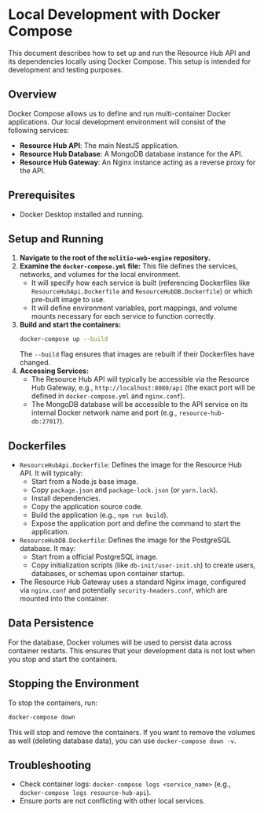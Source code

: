 # Local Development with Docker Compose

This document describes how to set up and run the Resource Hub API and its dependencies locally using Docker Compose. This setup is intended for development and testing purposes.

## Overview

Docker Compose allows us to define and run multi-container Docker applications. Our local development environment will consist of the following services:

- **Resource Hub API**: The main NestJS application.
- **Resource Hub Database**: A MongoDB database instance for the API.
- **Resource Hub Gateway**: An Nginx instance acting as a reverse proxy for the API.

## Prerequisites

- Docker Desktop installed and running.

## Setup and Running

1.  **Navigate to the root of the `molitio-web-engine` repository.**
2.  **Examine the `docker-compose.yml` file:** This file defines the services, networks, and volumes for the local environment.
    *   It will specify how each service is built (referencing Dockerfiles like `ResourceHubApi.Dockerfile` and `ResourceHubDB.Dockerfile`) or which pre-built image to use.
    *   It will define environment variables, port mappings, and volume mounts necessary for each service to function correctly.
3.  **Build and start the containers:**
    ```bash
    docker-compose up --build
    ```
    The `--build` flag ensures that images are rebuilt if their Dockerfiles have changed.
4.  **Accessing Services:**
    *   The Resource Hub API will typically be accessible via the Resource Hub Gateway, e.g., `http://localhost:8080/api` (the exact port will be defined in `docker-compose.yml` and `nginx.conf`).
    *   The MongoDB database will be accessible to the API service on its internal Docker network name and port (e.g., `resource-hub-db:27017`).

## Dockerfiles

-   `ResourceHubApi.Dockerfile`: Defines the image for the Resource Hub API. It will typically:
    *   Start from a Node.js base image.
    *   Copy `package.json` and `package-lock.json` (or `yarn.lock`).
    *   Install dependencies.
    *   Copy the application source code.
    *   Build the application (e.g., `npm run build`).
    *   Expose the application port and define the command to start the application.
-   `ResourceHubDB.Dockerfile`: Defines the image for the PostgreSQL database. It may:
    *   Start from a official PostgreSQL image.
    *   Copy initialization scripts (like `db-init/user-init.sh`) to create users, databases, or schemas upon container startup.
-   The Resource Hub Gateway uses a standard Nginx image, configured via `nginx.conf` and potentially `security-headers.conf`, which are mounted into the container.

## Data Persistence

For the database, Docker volumes will be used to persist data across container restarts. This ensures that your development data is not lost when you stop and start the containers.

## Stopping the Environment

To stop the containers, run:

```bash
docker-compose down
```

This will stop and remove the containers. If you want to remove the volumes as well (deleting database data), you can use `docker-compose down -v`.

## Troubleshooting

-   Check container logs: `docker-compose logs <service_name>` (e.g., `docker-compose logs resource-hub-api`).
-   Ensure ports are not conflicting with other local services.
